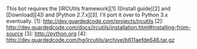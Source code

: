 This bot requires the [IRCUtils framework][1] ([Install guide][2] and [Download][4]) and [Python 2.7.x][3]. I'll port it over to Python 3.x eventually.
[1]: http://dev.guardedcode.com/projects/ircutils
[2]: http://dev.guardedcode.com/docs/ircutils/installation.html#installing-from-source
[3]: http://python.org
[4]: http://dev.guardedcode.com/hg/ircutils/archive/b611aefde646.tar.gz

